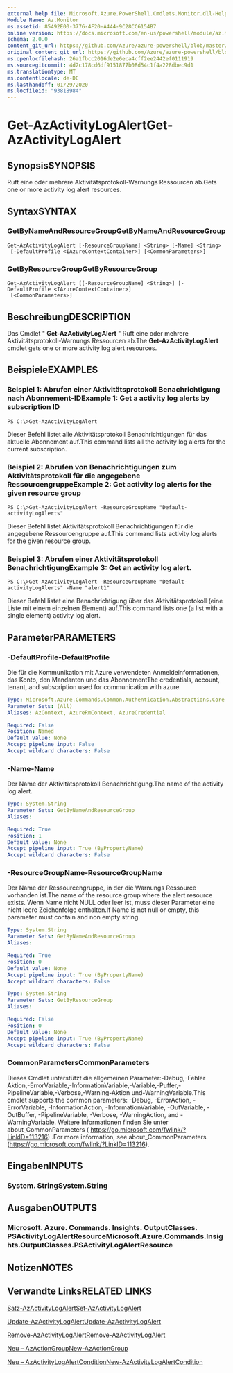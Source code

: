 ```yaml
---
external help file: Microsoft.Azure.PowerShell.Cmdlets.Monitor.dll-Help.xml
Module Name: Az.Monitor
ms.assetid: 85492E00-3776-4F20-A444-9C28CC6154B7
online version: https://docs.microsoft.com/en-us/powershell/module/az.monitor/get-azactivitylogalert
schema: 2.0.0
content_git_url: https://github.com/Azure/azure-powershell/blob/master/src/Monitor/Monitor/help/Get-AzActivityLogAlert.md
original_content_git_url: https://github.com/Azure/azure-powershell/blob/master/src/Monitor/Monitor/help/Get-AzActivityLogAlert.md
ms.openlocfilehash: 26a1fbcc2016de2e6eca4cff2ee2442ef0111919
ms.sourcegitcommit: 4d2c178cd6df9151877b08d54c1f4a228dbec9d1
ms.translationtype: MT
ms.contentlocale: de-DE
ms.lasthandoff: 01/29/2020
ms.locfileid: "93818984"
---
```

# <span data-ttu-id="9f2cb-101">Get-AzActivityLogAlert</span><span class="sxs-lookup"><span data-stu-id="9f2cb-101">Get-AzActivityLogAlert</span></span>

## <span data-ttu-id="9f2cb-102">Synopsis</span><span class="sxs-lookup"><span data-stu-id="9f2cb-102">SYNOPSIS</span></span>
<span data-ttu-id="9f2cb-103">Ruft eine oder mehrere Aktivitätsprotokoll-Warnungs Ressourcen ab.</span><span class="sxs-lookup"><span data-stu-id="9f2cb-103">Gets one or more activity log alert resources.</span></span>

## <span data-ttu-id="9f2cb-104">Syntax</span><span class="sxs-lookup"><span data-stu-id="9f2cb-104">SYNTAX</span></span>

### <span data-ttu-id="9f2cb-105">GetByNameAndResourceGroup</span><span class="sxs-lookup"><span data-stu-id="9f2cb-105">GetByNameAndResourceGroup</span></span>
```
Get-AzActivityLogAlert [-ResourceGroupName] <String> [-Name] <String>
 [-DefaultProfile <IAzureContextContainer>] [<CommonParameters>]
```

### <span data-ttu-id="9f2cb-106">GetByResourceGroup</span><span class="sxs-lookup"><span data-stu-id="9f2cb-106">GetByResourceGroup</span></span>
```
Get-AzActivityLogAlert [[-ResourceGroupName] <String>] [-DefaultProfile <IAzureContextContainer>]
 [<CommonParameters>]
```

## <span data-ttu-id="9f2cb-107">Beschreibung</span><span class="sxs-lookup"><span data-stu-id="9f2cb-107">DESCRIPTION</span></span>
<span data-ttu-id="9f2cb-108">Das Cmdlet " **Get-AzActivityLogAlert** " Ruft eine oder mehrere Aktivitätsprotokoll-Warnungs Ressourcen ab.</span><span class="sxs-lookup"><span data-stu-id="9f2cb-108">The **Get-AzActivityLogAlert** cmdlet gets one or more activity log alert resources.</span></span>

## <span data-ttu-id="9f2cb-109">Beispiele</span><span class="sxs-lookup"><span data-stu-id="9f2cb-109">EXAMPLES</span></span>

### <span data-ttu-id="9f2cb-110">Beispiel 1: Abrufen einer Aktivitätsprotokoll Benachrichtigung nach Abonnement-ID</span><span class="sxs-lookup"><span data-stu-id="9f2cb-110">Example 1: Get a activity log alerts by subscription ID</span></span>
```
PS C:\>Get-AzActivityLogAlert
```

<span data-ttu-id="9f2cb-111">Dieser Befehl listet alle Aktivitätsprotokoll Benachrichtigungen für das aktuelle Abonnement auf.</span><span class="sxs-lookup"><span data-stu-id="9f2cb-111">This command lists all the activity log alerts for the current subscription.</span></span>

### <span data-ttu-id="9f2cb-112">Beispiel 2: Abrufen von Benachrichtigungen zum Aktivitätsprotokoll für die angegebene Ressourcengruppe</span><span class="sxs-lookup"><span data-stu-id="9f2cb-112">Example 2: Get activity log alerts for the given resource group</span></span>
```
PS C:\>Get-AzActivityLogAlert -ResourceGroupName "Default-activityLogAlerts"
```

<span data-ttu-id="9f2cb-113">Dieser Befehl listet Aktivitätsprotokoll Benachrichtigungen für die angegebene Ressourcengruppe auf.</span><span class="sxs-lookup"><span data-stu-id="9f2cb-113">This command lists activity log alerts for the given resource group.</span></span>

### <span data-ttu-id="9f2cb-114">Beispiel 3: Abrufen einer Aktivitätsprotokoll Benachrichtigung</span><span class="sxs-lookup"><span data-stu-id="9f2cb-114">Example 3: Get an activity log alert.</span></span>
```
PS C:\>Get-AzActivityLogAlert -ResourceGroupName "Default-activityLogAlerts" -Name "alert1"
```

<span data-ttu-id="9f2cb-115">Dieser Befehl listet eine Benachrichtigung über das Aktivitätsprotokoll (eine Liste mit einem einzelnen Element) auf.</span><span class="sxs-lookup"><span data-stu-id="9f2cb-115">This command lists one (a list with a single element) activity log alert.</span></span>

## <span data-ttu-id="9f2cb-116">Parameter</span><span class="sxs-lookup"><span data-stu-id="9f2cb-116">PARAMETERS</span></span>

### <span data-ttu-id="9f2cb-117">-DefaultProfile</span><span class="sxs-lookup"><span data-stu-id="9f2cb-117">-DefaultProfile</span></span>
<span data-ttu-id="9f2cb-118">Die für die Kommunikation mit Azure verwendeten Anmeldeinformationen, das Konto, den Mandanten und das Abonnement</span><span class="sxs-lookup"><span data-stu-id="9f2cb-118">The credentials, account, tenant, and subscription used for communication with azure</span></span>

```yaml
Type: Microsoft.Azure.Commands.Common.Authentication.Abstractions.Core.IAzureContextContainer
Parameter Sets: (All)
Aliases: AzContext, AzureRmContext, AzureCredential

Required: False
Position: Named
Default value: None
Accept pipeline input: False
Accept wildcard characters: False
```

### <span data-ttu-id="9f2cb-119">-Name</span><span class="sxs-lookup"><span data-stu-id="9f2cb-119">-Name</span></span>
<span data-ttu-id="9f2cb-120">Der Name der Aktivitätsprotokoll Benachrichtigung.</span><span class="sxs-lookup"><span data-stu-id="9f2cb-120">The name of the activity log alert.</span></span>

```yaml
Type: System.String
Parameter Sets: GetByNameAndResourceGroup
Aliases:

Required: True
Position: 1
Default value: None
Accept pipeline input: True (ByPropertyName)
Accept wildcard characters: False
```

### <span data-ttu-id="9f2cb-121">-ResourceGroupName</span><span class="sxs-lookup"><span data-stu-id="9f2cb-121">-ResourceGroupName</span></span>
<span data-ttu-id="9f2cb-122">Der Name der Ressourcengruppe, in der die Warnungs Ressource vorhanden ist.</span><span class="sxs-lookup"><span data-stu-id="9f2cb-122">The name of the resource group where the alert resource exists.</span></span>
<span data-ttu-id="9f2cb-123">Wenn Name nicht NULL oder leer ist, muss dieser Parameter eine nicht leere Zeichenfolge enthalten.</span><span class="sxs-lookup"><span data-stu-id="9f2cb-123">If Name is not null or empty, this parameter must contain and non empty string.</span></span>

```yaml
Type: System.String
Parameter Sets: GetByNameAndResourceGroup
Aliases:

Required: True
Position: 0
Default value: None
Accept pipeline input: True (ByPropertyName)
Accept wildcard characters: False
```

```yaml
Type: System.String
Parameter Sets: GetByResourceGroup
Aliases:

Required: False
Position: 0
Default value: None
Accept pipeline input: True (ByPropertyName)
Accept wildcard characters: False
```

### <span data-ttu-id="9f2cb-124">CommonParameters</span><span class="sxs-lookup"><span data-stu-id="9f2cb-124">CommonParameters</span></span>
<span data-ttu-id="9f2cb-125">Dieses Cmdlet unterstützt die allgemeinen Parameter:-Debug,-Fehler Aktion,-ErrorVariable,-InformationVariable,-Variable,-Puffer,-PipelineVariable,-Verbose,-Warning-Aktion und-WarningVariable.</span><span class="sxs-lookup"><span data-stu-id="9f2cb-125">This cmdlet supports the common parameters: -Debug, -ErrorAction, -ErrorVariable, -InformationAction, -InformationVariable, -OutVariable, -OutBuffer, -PipelineVariable, -Verbose, -WarningAction, and -WarningVariable.</span></span> <span data-ttu-id="9f2cb-126">Weitere Informationen finden Sie unter about_CommonParameters ( https://go.microsoft.com/fwlink/?LinkID=113216) .</span><span class="sxs-lookup"><span data-stu-id="9f2cb-126">For more information, see about_CommonParameters (https://go.microsoft.com/fwlink/?LinkID=113216).</span></span>

## <span data-ttu-id="9f2cb-127">Eingaben</span><span class="sxs-lookup"><span data-stu-id="9f2cb-127">INPUTS</span></span>

### <span data-ttu-id="9f2cb-128">System. String</span><span class="sxs-lookup"><span data-stu-id="9f2cb-128">System.String</span></span>

## <span data-ttu-id="9f2cb-129">Ausgaben</span><span class="sxs-lookup"><span data-stu-id="9f2cb-129">OUTPUTS</span></span>

### <span data-ttu-id="9f2cb-130">Microsoft. Azure. Commands. Insights. OutputClasses. PSActivityLogAlertResource</span><span class="sxs-lookup"><span data-stu-id="9f2cb-130">Microsoft.Azure.Commands.Insights.OutputClasses.PSActivityLogAlertResource</span></span>

## <span data-ttu-id="9f2cb-131">Notizen</span><span class="sxs-lookup"><span data-stu-id="9f2cb-131">NOTES</span></span>

## <span data-ttu-id="9f2cb-132">Verwandte Links</span><span class="sxs-lookup"><span data-stu-id="9f2cb-132">RELATED LINKS</span></span>

[<span data-ttu-id="9f2cb-133">Satz-AzActivityLogAlert</span><span class="sxs-lookup"><span data-stu-id="9f2cb-133">Set-AzActivityLogAlert</span></span>](./Set-AzActivityLogAlert.md)

[<span data-ttu-id="9f2cb-134">Update-AzActivityLogAlert</span><span class="sxs-lookup"><span data-stu-id="9f2cb-134">Update-AzActivityLogAlert</span></span>](./Update-AzActivityLogAlert.md)

[<span data-ttu-id="9f2cb-135">Remove-AzActivityLogAlert</span><span class="sxs-lookup"><span data-stu-id="9f2cb-135">Remove-AzActivityLogAlert</span></span>](./Remove-AzActivityLogAlert.md)

[<span data-ttu-id="9f2cb-136">Neu – AzActionGroup</span><span class="sxs-lookup"><span data-stu-id="9f2cb-136">New-AzActionGroup</span></span>](./New-AzActionGroup.md)

[<span data-ttu-id="9f2cb-137">Neu – AzActivityLogAlertCondition</span><span class="sxs-lookup"><span data-stu-id="9f2cb-137">New-AzActivityLogAlertCondition</span></span>](./Get-AzActivityLogAlertCondition.md)
